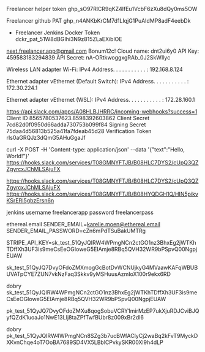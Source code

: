 Freelancer helper token
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

Freelancer github PAT
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

- Freelancer Jenkins Docker Token
  dckr_pat_51W8dBGIhi3N9z815ZLaEXiblOE

next.freelancer.app@gmail.com
Bonum12c!
Cloud name: dnt2ui6y0
API Key: 459583183294839
API Secret: nA-ORtkwoggxgRAb_0J2SkWIlyc

Wireless LAN adapter Wi-Fi:
IPv4 Address. . . . . . . . . . . : 192.168.8.124

Ethernet adapter vEthernet (Default Switch):
IPv4 Address. . . . . . . . . . . : 172.30.224.1

Ethernet adapter vEthernet (WSL):
IPv4 Address. . . . . . . . . . . : 172.28.160.1

https://api.slack.com/apps/A08HLBJHRRC/incoming-webhooks?success=1
Client ID 8565780537623.8598392603862
Client Secret 7cd82d0f0950d66adda730753b099f84
Signing Secret 75daa4d56813b525a41fa7fdeab45d28
Verification Token rIs0aGRQJz3dQmG5AHuGgaJf

curl -X POST -H 'Content-type: application/json' --data '{"text":"Hello, World!"}' https://hooks.slack.com/services/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

https://hooks.slack.com/services/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
https://hooks.slack.com/services/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

jenkins
username freelancerapp
password freelancerpass

ethereal.email
SENDER_EMAIL=karelle.moen@ethereal.email
SENDER_EMAIL_PASSWORD=cZn6mPdTSuBakUMTRg

STRIPE_API_KEY=sk_test_51QyJQIRW4WPmgNCn2ctGO1nz3BhxEg2jWTKhTDffXh3UF3is9meCsEeOGIoweG5EIAmje8RBq5QVH32WR9bPSpvQ00NgpjEUAW

sk_test_51QyJQ7DvyOFdoZMXmogGcBotDvWCNUjkyG4MVaawKAFqWBUBUVATpCYE7ZUN7vkNzFaq3Skkv9yMSHuusAzmIoX100r9ekx6RD

dobry sk_test_51QyJQIRW4WPmgNCn2ctGO1nz3BhxEg2jWTKhTDffXh3UF3is9meCsEeOGIoweG5EIAmje8RBq5QVH32WR9bPSpvQ00NgpjEUAW

pk_test_51QyJQ7DvyOFdoZMXu8qogSobuVCRY1mirMzEP7ukXjuRDJCviBJQyfQZdK1uoaJo1NwE13LIj8taZPfTwfBUbr8z009xBr2dl6

dobry
pk_test_51QyJQIRW4WPmgNCn8SZg3b7ucBWfAClyCj2waBq2kFvT9MyckDXKvnChqe4oT7OoBA7689SD4VX5LBblCPvkySKR00Xl9h4dLP

